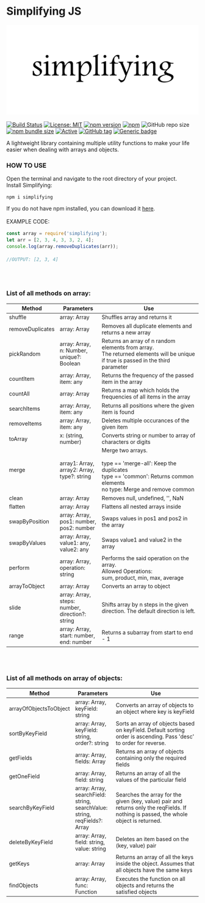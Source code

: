 # Simplifying JS

![Image of simplifying](https://github.com/das-jishu/simplifying/blob/master/images/simplifying.png?raw=true)
 
 [![Build Status](https://travis-ci.org/das-jishu/simplifying.svg?branch=master)](https://travis-ci.org/github/das-jishu/simplifying)
 [![License: MIT](https://img.shields.io/badge/License-MIT-yellow.svg)](https://opensource.org/licenses/MIT "MIT License")
 [![npm version](http://img.shields.io/npm/v/simplifying.svg?style=flat)](https://npmjs.org/package/simplifying "View this project on npm")
 [![npm](https://img.shields.io/npm/dt/simplifying)](https://npmjs.org/package/simplifying "View project on npm")
 ![GitHub repo size](https://img.shields.io/github/repo-size/das-jishu/simplifying)
 [![npm bundle size](https://img.shields.io/bundlephobia/min/simplifying)](https://npmjs.org/package/simplifying "View project on npm")
 [![Active](http://img.shields.io/badge/Status-Active-green.svg)](https://github.com/das-jishu/simplifying)
 [![GitHub tag](https://img.shields.io/github/tag/das-jishu/simplifying.svg)](https://GitHub.com/das-jishu/simplifying/tags/)
 [![Generic badge](https://img.shields.io/badge/lang-typescript-yellow.svg)](https://www.typescriptlang.org/)
 
A lightweight library containing multiple utility functions to make your life easier when dealing with arrays and objects.

### HOW TO USE

Open the terminal and navigate to the root directory of your project.<br/>
Install Simplifying:<br/>
```
npm i simplifying
```
If you do not have npm installed, you can download it [here](https://www.npmjs.com/get-npm).<br/><br/>
EXAMPLE CODE:

```javascript
const array = require('simplifying');
let arr = [2, 3, 4, 3, 3, 2, 4];
console.log(array.removeDuplicates(arr));

//OUTPUT: [2, 3, 4]
```
<br /><br />

### List of all methods on array: <br/>


Method | Parameters | Use
------------ | ------------- | --------------
shuffle | array: Array | Shuffles array and returns it
removeDuplicates | array: Array | Removes all duplicate elements and returns a new array
pickRandom | array: Array,<br/> n: Number,<br/> unique?: Boolean | Returns an array of n random elements from array.<br/>The returned elements will be unique if true is passed in the third parameter
countItem | array: Array,<br/> item: any | Returns the frequency of the passed item in the array
countAll | array: Array | Returns a map which holds the frequencies of all items in the array
searchItems | array: Array,<br /> item: any | Returns all positions where the given item is found
removeItems | array: Array,<br /> item: any | Deletes multiple occurances of the given item
toArray | x: (string, number) | Converts string or number to array of characters or digits
merge | array1: Array,<br /> array2: Array, <br /> type?: string | Merge two arrays.<br /><br />type == 'merge-all': Keep the duplicates<br/>type == 'common': Returns common elements<br />no type: Merge and remove common
clean | array: Array | Removes null, undefined, '', NaN
flatten | array: Array | Flattens all nested arrays inside
swapByPosition | array: Array,<br />pos1: number,<br />pos2: number | Swaps values in pos1 and pos2 in the array
swapByValues | array: Array,<br /> value1: any,<br /> value2: any | Swaps value1 and value2 in the array
perform | array: Array,<br /> operation: string | Performs the said operation on the array.<br />Allowed Operations:<br />sum, product, min, max, average
arrayToObject | array: Array | Converts an array to object
slide | array: Array,<br /> steps: number,<br /> direction?: string | Shifts array by n steps in the given direction. The default direction is left.
range | array: Array,<br /> start: number,<br /> end: number | Returns a subarray from start to end - 1

<br /><br />

### List of all methods on array of objects: <br />

Method | Parameters | Use
------------ | ------------- | --------------
arrayOfObjectsToObject | array: Array,<br /> keyField: string | Converts an array of objects to an object where key is keyField
sortByKeyField | array: Array,<br /> keyField: string,<br /> order?: string | Sorts an array of objects based on keyField. Default sorting order is ascending. Pass 'desc' to order for reverse.
getFields | array: Array,<br /> fields: Array | Returns an array of objects containing only the required fields
getOneField | array: Array,<br /> field: string | Returns an array of all the values of the particular field
searchByKeyField | array: Array,<br /> searchField: string,<br /> searchValue: string,<br /> reqFields?: Array | Searches the array for the given (key, value) pair and returns only the reqFields. If nothing is passed, the whole object is returned.
deleteByKeyField | array: Array,<br /> field: string,<br /> value: string | Deletes an item based on the (key, value) pair
getKeys | array: Array | Returns an array of all the keys inside the object. Assumes that all objects have the same keys
findObjects | array: Array,<br /> func: Function | Executes the function on all objects and returns the satisfied objects
